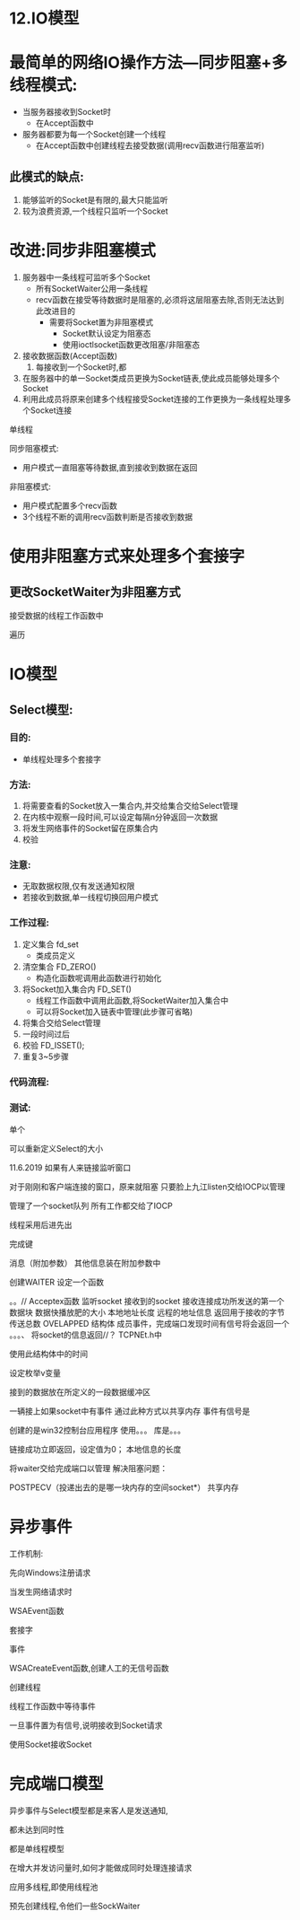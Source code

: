 # 12.IO模型

# 最简单的网络IO操作方法—同步阻塞+多线程模式:

- 当服务器接收到Socket时
    - 在Accept函数中
- 服务器都要为每一个Socket创建一个线程
    - 在Accept函数中创建线程去接受数据(调用recv函数进行阻塞监听)

## 此模式的缺点:

1. 能够监听的Socket是有限的,最大只能监听
2. 较为浪费资源,一个线程只监听一个Socket

# 改进:同步非阻塞模式

1. 服务器中一条线程可监听多个Socket
    - 所有SocketWaiter公用一条线程
    - recv函数在接受等待数据时是阻塞的,必须将这层阻塞去除,否则无法达到此改进目的
        - 需要将Socket置为非阻塞模式
            - Socket默认设定为阻塞态
            - 使用ioctlsocket函数更改阻塞/非阻塞态
2. 接收数据函数(Accept函数)
    1. 每接收到一个Socket时,都
3. 在服务器中的单一Socket类成员更换为Socket链表,使此成员能够处理多个Socket
4. 利用此成员将原来创建多个线程接受Socket连接的工作更换为一条线程处理多个Socket连接

单线程

同步阻塞模式:

- 用户模式一直阻塞等待数据,直到接收到数据在返回

非阻塞模式:

- 用户模式配置多个recv函数
- 3个线程不断的调用recv函数判断是否接收到数据

# 使用非阻塞方式来处理多个套接字

## 更改SocketWaiter为非阻塞方式

接受数据的线程工作函数中

遍历

# IO模型

## Select模型:

### 目的:

- 单线程处理多个套接字

### 方法:

1. 将需要查看的Socket放入一集合内,并交给集合交给Select管理
2. 在内核中观察一段时间,可以设定每隔n分钟返回一次数据
3. 将发生网络事件的Socket留在原集合内
4. 校验

### 注意:

- 无取数据权限,仅有发送通知权限
- 若接收到数据,单一线程切换回用户模式

### 工作过程:

1. 定义集合 fd_set
    - 类成员定义
2. 清空集合 FD_ZERO()
    - 构造化函数呢调用此函数进行初始化
3. 将Socket加入集合内 FD_SET()
    - 线程工作函数中调用此函数,将SocketWaiter加入集合中
    - 可以将Socket加入链表中管理(此步骤可省略)
4. 将集合交给Select管理
5. 一段时间过后
6. 校验 FD_ISSET();
7. 重复3~5步骤

### 代码流程:

### 测试:

单个

可以重新定义Select的大小

11.6.2019 如果有人来链接监听窗口

对于刚刚和客户端连接的窗口，原来就阻塞 只要脸上九江listen交给IOCP以管理

管理了一个socket队列 所有工作都交给了IOCP

线程采用后进先出

完成键

消息（附加参数） 其他信息装在附加参数中

创建WAITER 设定一个函数

。。// Acceptex函数 监听socket 接收到的socket 接收连接成功所发送的第一个数据块 数据快播放肥的大小 本地地址长度 远程的地址信息 返回用于接收的字节传送总数 OVELAPPED 结构体 成员事件，完成端口发现时间有信号将会返回一个 。。。、 将socket的信息返回//？ TCPNEt.h中

使用此结构体中的时间

设定枚举v变量

接到的数据放在所定义的一段数据缓冲区

一辆接上如果socket中有事件 通过此种方式以共享内存 事件有信号是

创建的是win32控制台应用程序 使用。。。 库是。。。

链接成功立即返回，设定值为0； 本地信息的长度

将waiter交给完成端口以管理 解决阻塞问题：

POSTPECV（投递出去的是哪一块内存的空间socket*） 共享内存

# 异步事件

工作机制:

先向Windows注册请求

当发生网络请求时

WSAEvent函数

套接字

事件

WSACreateEvent函数,创建人工的无信号函数

创建线程

线程工作函数中等待事件

一旦事件置为有信号,说明接收到Socket请求

使用Socket接收Socket

# 完成端口模型

异步事件与Select模型都是来客人是发送通知,

都未达到同时性

都是单线程模型

在增大并发访问量时,如何才能做成同时处理连接请求

应用多线程,即使用线程池

预先创建线程,令他们一些SockWaiter